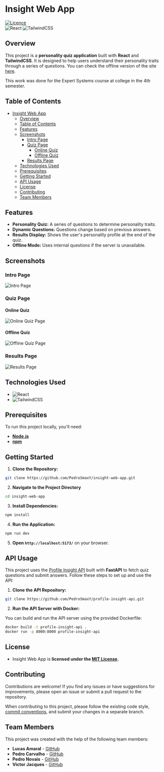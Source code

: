 # Insight Web App

[![Licence](https://img.shields.io/github/license/Ileriayo/markdown-badges?style=for-the-badge)](https://opensource.org/licenses/MIT)
<br />
![React](https://img.shields.io/badge/react-%2320232a.svg?style=for-the-badge&logo=react&logoColor=%2361DAFB)
![TailwindCSS](https://img.shields.io/badge/tailwindcss-%2338B2AC.svg?style=for-the-badge&logo=tailwind-css&logoColor=white)

## Overview

This project is a **personality quiz application** built with **React** and **TailwindCSS**. It is designed to help users understand their personality traits through a series of questions. You can check the offline version of the site [here](https://pedrosmaxy.github.io/insight-web-app/).

This work was done for the Expert Systems course at college in the 4th semester.

## Table of Contents

- [Insight Web App](#insight-web-app)
  - [Overview](#overview)
  - [Table of Contents](#table-of-contents)
  - [Features](#features)
  - [Screenshots](#screenshots)
    - [Intro Page](#intro-page)
    - [Quiz Page](#quiz-page)
      - [Online Quiz](#online-quiz)
      - [Offline Quiz](#offline-quiz)
    - [Results Page](#results-page)
  - [Technologies Used](#technologies-used)
  - [Prerequisites](#prerequisites)
  - [Getting Started](#getting-started)
  - [API Usage](#api-usage)
  - [License](#license)
  - [Contributing](#contributing)
  - [Team Members](#team-members)

## Features

- **Personality Quiz:** A series of questions to determine personality traits.
- **Dynamic Questions:** Questions change based on previous answers.
- **Results Display:** Shows the user's personality profile at the end of the quiz.
- **Offline Mode:** Uses internal questions if the server is unavailable.

## Screenshots

### Intro Page

![Intro Page](https://github.com/user-attachments/assets/9773bf97-5668-4361-9033-c0dbaf99c09d)


### Quiz Page

#### Online Quiz

![Online Quiz Page](https://github.com/user-attachments/assets/117ed94a-3b19-417a-8bce-2c4d4adea8e1)

#### Offline Quiz

![Offline Quiz Page](https://github.com/user-attachments/assets/37ffecd4-1463-4e0c-996f-200861322c39)

### Results Page

![Results Page](https://github.com/user-attachments/assets/323404bf-bba4-43f8-a31c-68a589d4880a)


## Technologies Used

- ![React](https://img.shields.io/badge/react-%2320232a.svg?style=for-the-badge&logo=react&logoColor=%2361DAFB)
- ![TailwindCSS](https://img.shields.io/badge/tailwindcss-%2338B2AC.svg?style=for-the-badge&logo=tailwind-css&logoColor=white)

## Prerequisites

To run this project locally, you'll need:

- [**Node.js**](https://nodejs.org/en)
- [**npm**](https://www.npmjs.com/)

## Getting Started

1. **Clone the Repository:**

```bash
git clone https://github.com/PedroSmaxY/insight-web-app.git
```

2. **Navigate to the Project Directory**

```bash
cd insight-web-app
```

3. **Install Dependencies:**

```bash
npm install
```

4. **Run the Application:**

```bash
npm run dev
```

5. **Open `http://localhost:5173/`** on your browser.

## API Usage

This project uses the [Profile Insight API](https://github.com/PedroSmaxY/profile-insight-api) built with **FastAPI** to fetch quiz questions and submit answers. Follow these steps to set up and use the API:

1. **Clone the API Repository:**

```bash
git clone https://github.com/PedroSmaxY/profile-insight-api.git
```

2. **Run the API Server with Docker:**

You can build and run the API server using the provided Dockerfile:

```bash
docker build -t profile-insight-api .
docker run -p 8000:8000 profile-insight-api
```

## License

- Insight Web App is **licensed under the [MIT License](https://github.com/PedroSmaxY/insight-web-app/blob/master/LICENSE).**

## Contributing

Contributions are welcome! If you find any issues or have suggestions for improvements, please open an issue or submit a pull request to the repository.

When contributing to this project, please follow the existing code style, [commit conventions](https://www.conventionalcommits.org/en/v1.0.0/), and submit your changes in a separate branch.

## Team Members

This project was created with the help of the following team members:

- **Lucas Amaral** - [GitHub](https://github.com/LucasLimaAmaral)
- **Pedro Carvalho** - [GitHub](https://github.com/Phscarvalho)
- **Pedro Novais** - [GitHub](https://github.com/PedroSmaxY)
- **Victor Jacques** - [GitHub](https://github.com/Victor-Jacques)
